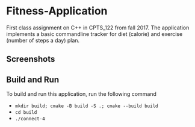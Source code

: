 # Fitness-Application
First class assignment on C++ in CPTS_122 from fall 2017. The application implements a basic commandline tracker for diet (calorie) and exercise (number of steps a day) plan.

## Screenshots

## Build and Run

To build and run this application, run the following command

* `mkdir build; cmake -B build -S .; cmake --build build`
* `cd build`
* `./connect-4`

